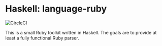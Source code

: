 # Haskell: language-ruby

[![CircleCI](https://circleci.com/gh/agrafix/language-ruby.svg?style=svg)](https://circleci.com/gh/agrafix/language-ruby)

This is a small Ruby toolkit written in Haskell. The goals are to provide at least a fully functional Ruby parser.
